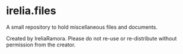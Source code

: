 # irelia.files
A small repository to hold miscellaneous files and documents.

Created by IreliaRamora. Please do not re-use or re-distribute without permission from the creator. 

